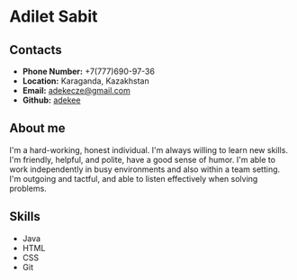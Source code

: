 # Adilet Sabit 
## Contacts

- __Phone Number:__ +7(777)690-97-36
- __Location:__ Karaganda, Kazakhstan
- __Email:__ adekecze@gmail.com
- __Github:__ [adekee](https://github.com/adekee)

## About me

I'm a hard-working, honest individual. I'm always willing to learn new skills. I'm friendly, helpful, and polite, have a good sense of humor. I'm able to work independently in busy environments and also within a team setting. I'm outgoing and tactful, and able to listen effectively when solving problems.

## Skills

- Java
- HTML
- CSS
- Git
